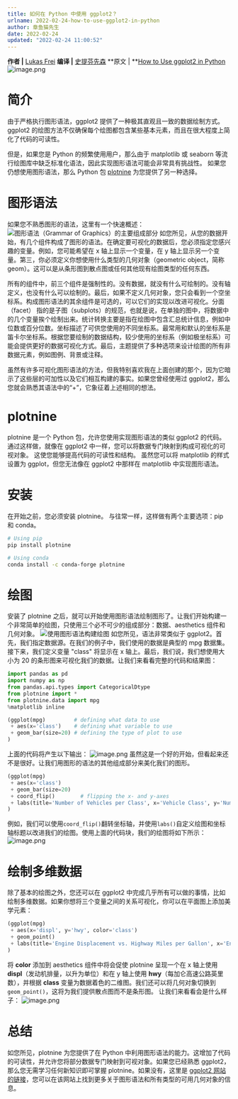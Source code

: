 ```yaml
---
title: 如何在 Python 中使用 ggplot2？
urlname: 2022-02-24-how-to-use-ggplot2-in-python
author: 章鱼猫先生
date: 2022-02-24
updated: "2022-02-24 11:00:52"
---
```


**作者 |** [Lukas Frei](https://medium.com/@lukaskfrei?source=user_profile----------------------------------------)
**编译 |** [史提芬先森](https://www.yuque.com/shenweiyan)
\*\*原文 | \*\*[How to Use ggplot2 in Python](https://towardsdatascience.com/how-to-use-ggplot2-in-python-74ab8adec129)![image.png](https://shub-1251708715.cos.ap-guangzhou.myqcloud.com/elog-cookbook-img/Fhj9qSY3gT5PR2pZhEyuNGpQVBa8.png)

# 简介

由于严格执行图形语法，ggplot2 提供了一种极其直观且一致的数据绘制方式。 ggplot2 的绘图方法不仅确保每个绘图都包含某些基本元素，而且在很大程度上简化了代码的可读性。

但是，如果您是 Python 的频繁使用用户，那么由于 matplotlib 或 seaborn 等流行绘图库中缺乏标准化语法，因此实现图形语法可能会非常具有挑战性。 如果您仍想使用图形语法，那么 Python 包 [plotnine](https://plotnine.readthedocs.io/en/stable/index.html) 为您提供了另一种选择。

# 图形语法

如果您不熟悉图形的语法，这里有一个快速概述：
![图形语法（Grammar of Graphics）的主要组成部分](https://shub-1251708715.cos.ap-guangzhou.myqcloud.com/elog-cookbook-img/Fgrj6NPiMNKMvW6hxMl0OvyY-c3n.png "图形语法（Grammar of Graphics）的主要组成部分")
如您所见，从您的数据开始，有几个组件构成了图形的语法。在确定要可视化的数据后，您必须指定您感兴趣的变量。例如，您可能希望在 x 轴上显示一个变量，在 y 轴上显示另一个变量。第三，你必须定义你想使用什么类型的几何对象（geometric object，简称 geom）。这可以是从条形图到散点图或任何其他现有绘图类型的任何东西。

所有的组件中，前三个组件是强制性的。没有数据，就没有什么可绘制的。没有轴定义，也没有什么可以绘制的。最后，如果不定义几何对象，您只会看到一个空坐标系。构成图形语法的其余组件是可选的，可以它们的实现以改进可视化。分面（facet） 指的是子图（subplots）的规范，也就是说，在单独的图中，将数据中的几个变量挨个绘制出来。统计转换主要是指在绘图中包含汇总统计信息，例如中位数或百分位数。坐标描述了可供您使用的不同坐标系。最常用和默认的坐标系是笛卡尔坐标系。根据您要绘制的数据结构，较少使用的坐标系（例如极坐标系）可能会提供更好的数据可视化方式。最后，主题提供了多种选项来设计绘图的所有非数据元素，例如图例、背景或注释。

虽然有许多可视化图形语法的方法，但我特别喜欢我在上面创建的那个，因为它暗示了这些层的可加性以及它们相互构建的事实。如果您曾经使用过 ggplot2，那么您就会熟悉其语法中的“+”，它象征着上述相同的想法。

# plotnine

plotnine 是一个 Python 包，允许您使用实现图形语法的类似 ggplot2 的代码。 通过这样做，就像在 ggplot2 中一样，您可以将数据专门映射到构成可视化的可视对象。 这使您能够提高代码的可读性和结构。 虽然您可以将 matplotlib 的样式设置为 ggplot，但您无法像在 ggplot2 中那样在 matplotlib 中实现图形语法。

# 安装

在开始之前，您必须安装 plotnine。 与往常一样，这样做有两个主要选项：pip 和 conda。

```bash
# Using pip
pip install plotnine

# Using conda
conda install -c conda-forge plotnine
```

# 绘图

安装了 plotnine 之后，就可以开始使用图形语法绘制图形了。让我们开始构建一个非常简单的绘图，只使用三个必不可少的组成部分：数据、aesthetics 组件和几何对象。
![使用图形语法构建绘图](https://shub-1251708715.cos.ap-guangzhou.myqcloud.com/elog-cookbook-img/FpSVj4i3xkaxuYugmFgde3-A20v_.png "使用图形语法构建绘图")
如您所见，语法非常类似于 ggplot2。首先，我们指定数据源。在我们的例子中，我们使用的数据是典型的 mpg 数据集。接下来，我们定义变量 "class" 将显示在 x 轴上。最后，我们说，我们想使用大小为 20 的条形图来可视化我们的数据。让我们来看看完整的代码和结果图：

```python
import pandas as pd
import numpy as np
from pandas.api.types import CategoricalDtype
from plotnine import *
from plotnine.data import mpg
%matplotlib inline

(ggplot(mpg)         # defining what data to use
 + aes(x='class')    # defining what variable to use
 + geom_bar(size=20) # defining the type of plot to use
)
```

上面的代码将产生以下输出：
![image.png](https://shub-1251708715.cos.ap-guangzhou.myqcloud.com/elog-cookbook-img/FgfImN28Xhbb1598BjRGsb0Eo-rQ.png)
虽然这是一个好的开始，但看起来还不是很好。让我们用图形的语法的其他组成部分来美化我们的图形。

```python
(ggplot(mpg)
 + aes(x='class')
 + geom_bar(size=20)
 + coord_flip()        # flipping the x- and y-axes
 + labs(title='Number of Vehicles per Class', x='Vehicle Class', y='Number of Vehicles') # customizing labels
)
```

例如，我们可以使用`coord_flip()`翻转坐标轴，并使用`labs()`自定义绘图和坐标轴标题以改进我们的绘图。使用上面的代码块，我们的绘图将如下所示：
![image.png](https://shub-1251708715.cos.ap-guangzhou.myqcloud.com/elog-cookbook-img/Fvf7e57OhZ-C4uCwL0EyWvSMJBVi.png)

# 绘制多维数据

除了基本的绘图之外，您还可以在 ggplot2 中完成几乎所有可以做的事情，比如绘制多维数据。如果你想将三个变量之间的关系可视化，你可以在平面图上添加美学元素：

```python
(ggplot(mpg)
 + aes(x='displ', y='hwy', color='class')
 + geom_point()
 + labs(title='Engine Displacement vs. Highway Miles per Gallon', x='Engine Displacement, in Litres', y='Highway Miles per Gallon')
)
```

将 **color** 添加到 aesthetics 组件中将会促使 plotnine 呈现一个在 x 轴上使用 **displ**（发动机排量，以升为单位）和在 y 轴上使用 **hwy**（每加仑高速公路英里数），并根据 **class** 变量为数据着色的二维图。我们还可以将几何对象切换到 `geom_point()`，这将为我们提供散点图而不是条形图。 让我们来看看会是什么样子：
![image.png](https://shub-1251708715.cos.ap-guangzhou.myqcloud.com/elog-cookbook-img/Fn4CPQ7BvgXq12KKAefzIkVDiBgC.png)

# 总结

如您所见，plotnine 为您提供了在 Python 中利用图形语法的能力。这增加了代码的可读性，并允许您将部分数据专门映射到可视对象。如果您已经熟悉 ggplot2，那么您无需学习任何新知识即可掌握 plotnine。如果没有，这里是 [ggplot2 网站的链接](https://ggplot2.tidyverse.org/)，您可以在该网站上找到更多关于图形语法和所有类型的可用几何对象的信息。
